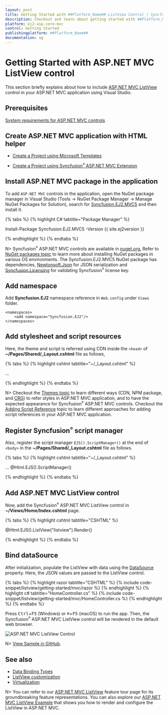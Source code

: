 ```yaml
---
layout: post
title: Getting Started with ##Platform_Name## ListView Control | Syncfusion
description: Checkout and learn about getting started with ##Platform_Name## ListView control of Syncfusion Essential JS 2 and more details.
platform: ej2-asp-core-mvc
control: Getting Started
publishingplatform: ##Platform_Name##
documentation: ug
---
```



# Getting Started with ASP.NET MVC ListView control

This section briefly explains about how to include [ASP.NET MVC ListView](https://www.syncfusion.com/aspnet-mvc-ui-controls/listview) control in your ASP.NET MVC application using Visual Studio.

## Prerequisites

[System requirements for ASP.NET MVC controls](https://ej2.syncfusion.com/aspnetmvc/documentation/system-requirements)

## Create ASP.NET MVC application with HTML helper

* [Create a Project using Microsoft Templates](https://learn.microsoft.com/en-us/aspnet/mvc/overview/getting-started/introduction/getting-started#create-your-first-app)

* [Create a Project using Syncfusion<sup style="font-size:70%">&reg;</sup> ASP.NET MVC Extension](https://ej2.syncfusion.com/aspnetmvc/documentation/getting-started/project-template)

## Install ASP.NET MVC package in the application

To add `ASP.NET MVC` controls in the application, open the NuGet package manager in Visual Studio (Tools → NuGet Package Manager → Manage NuGet Packages for Solution), search for [Syncfusion.EJ2.MVC5](https://www.nuget.org/packages/Syncfusion.EJ2.MVC5) and then install it.

{% tabs %}
{% highlight C# tabtitle="Package Manager" %}

Install-Package Syncfusion.EJ2.MVC5 -Version {{ site.ej2version }}

{% endhighlight %}
{% endtabs %}

N> Syncfusion<sup style="font-size:70%">&reg;</sup> ASP.NET MVC controls are available in [nuget.org.](https://www.nuget.org/packages?q=syncfusion.EJ2) Refer to [NuGet packages topic](https://ej2.syncfusion.com/aspnetmvc/documentation/nuget-packages) to learn more about installing NuGet packages in various OS environments. The Syncfusion.EJ2.MVC5 NuGet package has dependencies, [Newtonsoft.Json](https://www.nuget.org/packages/Newtonsoft.Json/) for JSON serialization and [Syncfusion.Licensing](https://www.nuget.org/packages/Syncfusion.Licensing/) for validating Syncfusion<sup style="font-size:70%">&reg;</sup> license key.

## Add namespace

Add **Syncfusion.EJ2** namespace reference in `Web.config` under `Views` folder.

```
<namespaces>
    <add namespace="Syncfusion.EJ2"/>
</namespaces>
```

## Add stylesheet and script resources

Here, the theme and script is referred using CDN inside the `<head>` of **~/Pages/Shared/_Layout.cshtml** file as follows,

{% tabs %}
{% highlight cshtml tabtitle="~/_Layout.cshtml" %}

<head>
    ...
    <!-- Syncfusion ASP.NET MVC controls styles -->
    <link rel="stylesheet" href="https://cdn.syncfusion.com/ej2/{{ site.ej2version }}/fluent.css" />
    <!-- Syncfusion ASP.NET MVC controls scripts -->
    <script src="https://cdn.syncfusion.com/ej2/{{ site.ej2version }}/dist/ej2.min.js"></script>
</head>

{% endhighlight %}
{% endtabs %}

N> Checkout the [Themes topic](https://ej2.syncfusion.com/aspnetmvc/documentation/appearance/theme) to learn different ways (CDN, NPM package, and [CRG](https://ej2.syncfusion.com/aspnetmvc/documentation/common/custom-resource-generator)) to refer styles in ASP.NET MVC application, and to have the expected appearance for Syncfusion<sup style="font-size:70%">&reg;</sup> ASP.NET MVC controls. Checkout the [Adding Script Reference](https://ej2.syncfusion.com/aspnetmvc/documentation/common/adding-script-references) topic to learn different approaches for adding script references in your ASP.NET MVC application.

## Register Syncfusion<sup style="font-size:70%">&reg;</sup> script manager

Also, register the script manager `EJS().ScriptManager()` at the end of `<body>` in the **~/Pages/Shared/_Layout.cshtml** file as follows.

{% tabs %}
{% highlight cshtml tabtitle="~/_Layout.cshtml" %}

<body>
...
    <!-- Syncfusion ASP.NET MVC Script Manager -->
    @Html.EJS().ScriptManager()
</body>

{% endhighlight %}
{% endtabs %}

## Add ASP.NET MVC ListView control

Now, add the Syncfusion<sup style="font-size:70%">&reg;</sup> ASP.NET MVC ListView control in **~/Views/Home/Index.cshtml** page.

{% tabs %}
{% highlight cshtml tabtitle="CSHTML" %}

@Html.EJS().ListView("listview").Render()

{% endhighlight %}
{% endtabs %}

## Bind dataSource

After initialization, populate the ListView with data using the [DataSource](https://help.syncfusion.com/cr/aspnetmvc-js2/Syncfusion.EJ2.Lists.ListView.html#Syncfusion_EJ2_Lists_ListView_DataSource) property. Here, the JSON values are passed to the ListView control.

{% tabs %}
{% highlight razor tabtitle="CSHTML" %}
{% include code-snippet/listview/getting-started/mvc/razor %}
{% endhighlight %}
{% highlight c# tabtitle="HomeController.cs" %}
{% include code-snippet/listview/getting-started/mvc/HomeController.cs %}
{% endhighlight %}
{% endtabs %}

Press <kbd>Ctrl</kbd>+<kbd>F5</kbd> (Windows) or <kbd>⌘</kbd>+<kbd>F5</kbd> (macOS) to run the app. Then, the Syncfusion<sup style="font-size:70%">&reg;</sup> ASP.NET MVC ListView control will be rendered in the default web browser.

![ASP.NET MVC ListView Control](images/listview.png)

N> [View Sample in GitHub](https://github.com/SyncfusionExamples/ASP-NET-MVC-Getting-Started-Examples/tree/main/ListView/ASP.NET%20MVC%20Razor%20Examples).

## See also

* [Data Binding Types](./data-binding)
* [ListView customization](./customizing-templates)
* [Virtualization](./virtualization)

N> You can refer to our [ASP.NET MVC ListView](https://www.syncfusion.com/aspnet-mvc-ui-controls/listview) feature tour page for its groundbreaking feature representations. You can also explore our [ASP.NET MVC ListView Example](https://ej2.syncfusion.com/aspnetmvc/ListView/DefaultFunctionalities#/bootstrap5) that shows you how to render and configure the ListView in ASP.NET MVC.